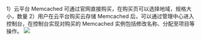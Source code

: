 1）云平台 Memcached 可通过官网直接购买，在购买页可以选择地域，规格大小，数量
2）用户在云平台购买云存储 Memcached 后，可以通过管理中心进入控制台，在控制台实现对购买的 Memcached 实例包括修改名称、分配至项目等操作。
![](http://imgcache.tcecqpoc.fsphere.cn/image/mc.qcloudimg.com/static/img/f5ec7c5d6a503bbd28a39b65178711e6/cmemgoumai.png)

